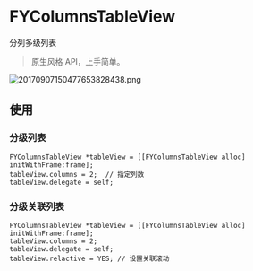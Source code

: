 #  FYColumnsTableView

分列多级列表

> 原生风格 API，上手简单。

![20170907150477653828438.png](http://7xlykq.com1.z0.glb.clouddn.com/images/upi/20170907150477653828438.png-500x500)

## 使用

### 分级列表

```objc
FYColumnsTableView *tableView = [[FYColumnsTableView alloc] initWithFrame:frame];
tableView.columns = 2;  // 指定列数
tableView.delegate = self;
```

### 分级关联列表

```objc
FYColumnsTableView *tableView = [[FYColumnsTableView alloc] initWithFrame:frame];
tableView.columns = 2;
tableView.delegate = self;
tableView.relactive = YES; // 设置关联滚动
```

